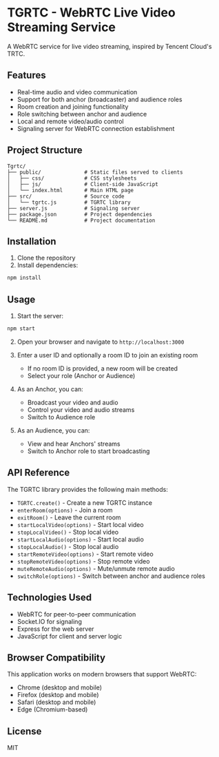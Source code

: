 # TGRTC - WebRTC Live Video Streaming Service

A WebRTC service for live video streaming, inspired by Tencent Cloud's TRTC.

## Features

- Real-time audio and video communication
- Support for both anchor (broadcaster) and audience roles
- Room creation and joining functionality
- Role switching between anchor and audience
- Local and remote video/audio control
- Signaling server for WebRTC connection establishment

## Project Structure

```
Tgrtc/
├── public/              # Static files served to clients
│   ├── css/             # CSS stylesheets
│   ├── js/              # Client-side JavaScript
│   └── index.html       # Main HTML page
├── src/                 # Source code
│   └── tgrtc.js         # TGRTC library
├── server.js            # Signaling server
├── package.json         # Project dependencies
└── README.md            # Project documentation
```

## Installation

1. Clone the repository
2. Install dependencies:

```bash
npm install
```

## Usage

1. Start the server:

```bash
npm start
```

2. Open your browser and navigate to `http://localhost:3000`

3. Enter a user ID and optionally a room ID to join an existing room
   - If no room ID is provided, a new room will be created
   - Select your role (Anchor or Audience)

4. As an Anchor, you can:
   - Broadcast your video and audio
   - Control your video and audio streams
   - Switch to Audience role

5. As an Audience, you can:
   - View and hear Anchors' streams
   - Switch to Anchor role to start broadcasting

## API Reference

The TGRTC library provides the following main methods:

- `TGRTC.create()` - Create a new TGRTC instance
- `enterRoom(options)` - Join a room
- `exitRoom()` - Leave the current room
- `startLocalVideo(options)` - Start local video
- `stopLocalVideo()` - Stop local video
- `startLocalAudio(options)` - Start local audio
- `stopLocalAudio()` - Stop local audio
- `startRemoteVideo(options)` - Start remote video
- `stopRemoteVideo(options)` - Stop remote video
- `muteRemoteAudio(options)` - Mute/unmute remote audio
- `switchRole(options)` - Switch between anchor and audience roles

## Technologies Used

- WebRTC for peer-to-peer communication
- Socket.IO for signaling
- Express for the web server
- JavaScript for client and server logic

## Browser Compatibility

This application works on modern browsers that support WebRTC:
- Chrome (desktop and mobile)
- Firefox (desktop and mobile)
- Safari (desktop and mobile)
- Edge (Chromium-based)

## License

MIT
